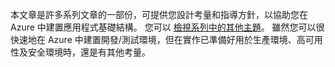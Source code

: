 本文章是許多系列文章的一部份，可提供您設計考量和指導方針，以協助您在 Azure 中建置應用程式基礎結構。 您可以 [檢視系列中的其他主題](#next-steps)。 雖然您可以很快速地在 Azure 中建置開發/測試環境，但在實作已準備好用於生產環境、高可用性及安全環境時，還是有其他考量。



<!--HONumber=Nov16_HO3-->


